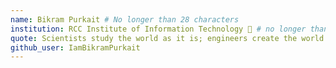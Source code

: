 ```yaml
---
name: Bikram Purkait # No longer than 28 characters
institution: RCC Institute of Information Technology 🚩 # no longer than 58 characters
quote: Scientists study the world as it is; engineers create the world that has never been.  # no longer than 100 characters, avoid using quotes(") to guarantee the format remains the same.
github_user: IamBikramPurkait
---
```

